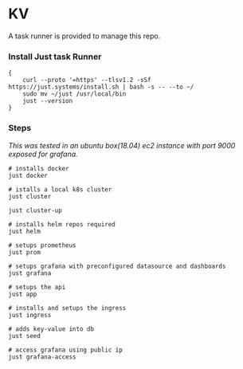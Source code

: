 # KV

A task runner is provided to manage this repo.

### Install Just task Runner

```
{
    curl --proto '=https' --tlsv1.2 -sSf https://just.systems/install.sh | bash -s -- --to ~/
    sudo mv ~/just /usr/local/bin
    just --version
}
```

### Steps

_This was tested in an ubuntu box(18.04) ec2 instance with port 9000 exposed for grafana._

```
# installs docker
just docker
```

```
# istalls a local k8s cluster
just cluster

just cluster-up

# installs helm repos required
just helm

# setups prometheus
just prom

# setups grafana with preconfigured datasource and dashboards
just grafana

# setups the api
just app

# installs and setups the ingress
just ingress

# adds key-value into db
just seed

# access grafana using public ip
just grafana-access
```
